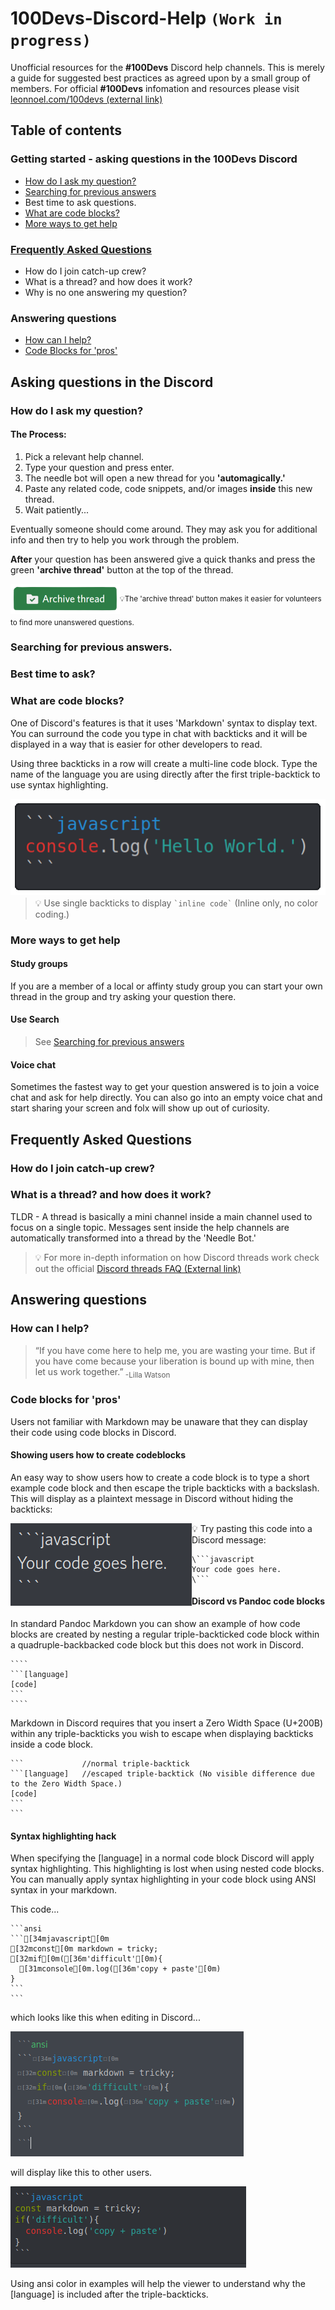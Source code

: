 # 100Devs-Discord-Help `(Work in progress)`

Unofficial resources for the **#100Devs** Discord help channels. This is merely a guide for suggested best practices as agreed upon by a small group of members. For official **#100Devs** infomation and resources please visit [leonnoel.com/100devs (external link)](https://leonnoel.com/100devs/)

## Table of contents

### Getting started - asking questions in the 100Devs Discord
  * [How do I ask my question?](#how-do-i-ask-my-question)
  * [Searching for previous answers](#searching-for-previous-answers)
  * Best time to ask questions.
  * [What are code blocks?](#what-are-code-blocks)
  * [More ways to get help](#more-ways-to-get-help)


### [Frequently Asked Questions](#)
  * How do I join catch-up crew?
  * What is a thread? and how does it work?
  * Why is no one answering my question?
  
  
### Answering questions
  * [How can I help?](#how-can-i-help)
  * [Code Blocks for 'pros'](#code-blocks-for-pros)

  
  


## Asking questions in the Discord

### How do I ask my question?
#### The Process:
1. Pick a relevant help channel.
1. Type your question and press enter.
1. The needle bot will open a new thread for you **'automagically.'**
1. Paste any related code, code snippets, and/or images **inside** this new thread.
1. Wait patiently... 

Eventually someone should come around. They may ask you for additional info and then try to help you work through the problem.

**After** your question has been answered give a quick thanks and press the green **'archive thread'** button at the top of the thread.

<img align="middle" height=48px alt="Discord 'archive thread' button" src="images/archivethreadbutton.png"><sub>💡The 'archive thread' button makes it easier for volunteers to find more unanswered questions.</sub>

### Searching for previous answers.

### Best time to ask?

### What are code blocks?
One of Discord's features is that it uses 'Markdown' syntax to display text. You can surround the code you type in chat with backticks and it will be displayed in a way that is easier for other developers to read.

Using three backticks in a row will create a multi-line code block. Type the name of the language you are using directly after the first triple-backtick to use syntax highlighting.

<img align="left" src="images/codesnip.png" alt="Multiline triple backtick code block with colored syntax highlighting.">

````
```[type the language here]
[paste your code here]
```
````

> 💡 Use single backticks to display `` `inline code` `` (Inline only, no color coding.)

### More ways to get help

#### Study groups
If you are a member of a local or affinty study group you can start your own thread in the group and try asking your question there.

#### Use Search
> See [Searching for previous answers](#searching-for-previous-answers)

#### Voice chat
Sometimes the fastest way to get your question answered is to join a voice chat and ask for help directly. You can also go into an empty voice chat and start sharing your screen and folx will show up out of curiosity. 

## Frequently Asked Questions

### How do I join catch-up crew?

### What is a thread? and how does it work?
TLDR - A thread is basically a mini channel inside a main channel used to focus on a single topic. Messages sent inside the help channels are automatically transformed into a thread by the 'Needle Bot.'

> 💡 For more in-depth information on how Discord threads work check out the official [Discord threads FAQ (External link)](https://support.discord.com/hc/en-us/articles/4403205878423-Threads-FAQ)

## Answering questions

### How can I help?
>“If you have come here to help me, you are wasting your time. But if you have come because your liberation is bound up with mine, then let us work together.”<sub> -Lilla Watson</sub>

### Code blocks for 'pros'

Users not familiar with Markdown may be unaware that they can display their code using code blocks in Discord. 

#### Showing users how to create codeblocks

An easy way to show users how to create a code block is to type a short example code block and then escape the triple backticks with a backslash. This will display as a plaintext message in Discord without hiding the backticks:

<img align="left" src="images/escapedbackticks.png" alt="Multiline triple backtick code block with colored syntax highlighting.">

💡 Try pasting this code into a Discord message:
```
\```javascript
Your code goes here.
\```
```

#### Discord vs Pandoc code blocks
In standard Pandoc Markdown you can show an example of how code blocks are created by nesting a regular triple-backticked code block within a quadruple-backbacked code block but this does not work in Discord.

<!--- Note: If you are viewing this file in raw mode please realize that I had to use yet another additional layer of codeblocks to create this README--->

`````
````
```[language]
[code]
```
````
`````

Markdown in Discord requires that you insert a Zero Width Space (U+200B) within any triple-backticks you wish to escape when displaying backticks inside a code block.
````
```             //normal triple-backtick
`​``[language]   //escaped triple-backtick (No visible difference due to the Zero Width Space.)
[code] 
`​``
```
````

#### Syntax highlighting hack

When specifying the [language] in a normal code block Discord will apply syntax highlighting. This highlighting is lost when using nested code blocks. You can manually apply syntax highlighting in your code block using ANSI syntax in your markdown. 

<p>This code...</p>

````
```ansi
`​``[34mjavascript[0m
[32mconst[0m markdown = tricky;
[32mif[0m([36m'difficult'[0m){
  [31mconsole[0m.log([36m'copy + paste'[0m)
}
`​``
```
````

<p>which looks like this when editing in Discord...</p>
<img src="images/discordansi.png" alt="Screenshot of raw message text including ansi color codes">
<p>will display like this to other users.</p>
<img src="images/discordansirender.png" alt="Screenshot of rendered message text in Discord that uses ansi codes to manually apply syntax highlighting">
<p>Using ansi color in examples will help the viewer to understand why the [language] is included after the triple-backticks.</p>
